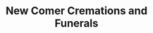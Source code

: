 ---
title: "New Comer Cremations and Funerals"
url: /watervliet/new-comer-cremations-and-funerals/
shop: funeral directors
---
